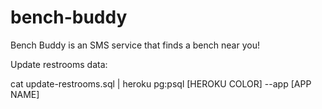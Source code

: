 bench-buddy
===========

Bench Buddy is an SMS service that finds a bench near you!

Update restrooms data:

cat update-restrooms.sql | heroku pg:psql [HEROKU COLOR] --app [APP NAME] 
